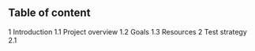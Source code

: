 ## Table of content

1 Introduction
  1.1 Project overview
  1.2 Goals
  1.3 Resources
2 Test strategy
  2.1 
